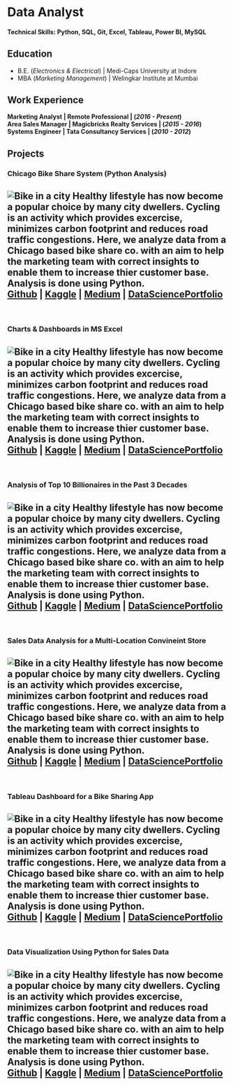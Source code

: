 # Data Analyst 
#### Technical Skills: Python, SQL, Git, Excel, Tableau, Power BI, MySQL

## Education 
- B.E. (_Electronics & Electrical_) | Medi-Caps University at Indore
- MBA (_Marketing Management_) | Welingkar Institute at Mumbai

## Work Experience 
**Marketing Analyst | Remote Professional | (_2016 - Present_)**<br> 
**Area Sales Manager | Magicbricks Realty Services | (_2015 - 2016_)**<br>
**Systems Engineer | Tata Consultancy Services | (_2010 - 2012_)**<br>


## Projects 
### Chicago Bike Share System (Python Analysis) 
![Bike in a city](/assets/images/bike_in_city_case_study.jpg)
Healthy lifestyle has now become a popular choice by many city dwellers. Cycling is an activity 
which provides excercise, minimizes carbon footprint and reduces road traffic congestions. 
Here, we analyze data from a Chicago based bike share co. with an aim to help the marketing team 
with correct insights to enable them to increase thier customer base. Analysis is done using Python.<br>
[Github](https://www.google.com) | [Kaggle](google.com) | [Medium](google.com) | [DataSciencePortfolio](google.com)<br>
---
<br>

### Charts & Dashboards in MS Excel
![Bike in a city](/assets/images/bike_in_city_case_study.jpg)
Healthy lifestyle has now become a popular choice by many city dwellers. Cycling is an activity 
which provides excercise, minimizes carbon footprint and reduces road traffic congestions. 
Here, we analyze data from a Chicago based bike share co. with an aim to help the marketing team 
with correct insights to enable them to increase thier customer base. Analysis is done using Python.<br>
[Github](https://www.google.com) | [Kaggle](google.com) | [Medium](google.com) | [DataSciencePortfolio](google.com)<br>
---
<br>

### Analysis of Top 10 Billionaires in the Past 3 Decades
![Bike in a city](/assets/images/bike_in_city_case_study.jpg)
Healthy lifestyle has now become a popular choice by many city dwellers. Cycling is an activity 
which provides excercise, minimizes carbon footprint and reduces road traffic congestions. 
Here, we analyze data from a Chicago based bike share co. with an aim to help the marketing team 
with correct insights to enable them to increase thier customer base. Analysis is done using Python.<br>
[Github](https://www.google.com) | [Kaggle](google.com) | [Medium](google.com) | [DataSciencePortfolio](google.com)<br>
---
<br>

### Sales Data Analysis for a Multi-Location Convineint Store
![Bike in a city](/assets/images/bike_in_city_case_study.jpg)
Healthy lifestyle has now become a popular choice by many city dwellers. Cycling is an activity 
which provides excercise, minimizes carbon footprint and reduces road traffic congestions. 
Here, we analyze data from a Chicago based bike share co. with an aim to help the marketing team 
with correct insights to enable them to increase thier customer base. Analysis is done using Python.<br>
[Github](https://www.google.com) | [Kaggle](google.com) | [Medium](google.com) | [DataSciencePortfolio](google.com)<br>
---
<br>

### Tableau Dashboard for a Bike Sharing App
![Bike in a city](/assets/images/bike_in_city_case_study.jpg)
Healthy lifestyle has now become a popular choice by many city dwellers. Cycling is an activity 
which provides excercise, minimizes carbon footprint and reduces road traffic congestions. 
Here, we analyze data from a Chicago based bike share co. with an aim to help the marketing team 
with correct insights to enable them to increase thier customer base. Analysis is done using Python.<br>
[Github](https://www.google.com) | [Kaggle](google.com) | [Medium](google.com) | [DataSciencePortfolio](google.com)<br>
---
<br>

### Data Visualization Using Python for Sales Data 
![Bike in a city](/assets/images/bike_in_city_case_study.jpg)
Healthy lifestyle has now become a popular choice by many city dwellers. Cycling is an activity 
which provides excercise, minimizes carbon footprint and reduces road traffic congestions. 
Here, we analyze data from a Chicago based bike share co. with an aim to help the marketing team 
with correct insights to enable them to increase thier customer base. Analysis is done using Python.<br>
[Github](https://www.google.com) | [Kaggle](google.com) | [Medium](google.com) | [DataSciencePortfolio](google.com)<br>
---
<br>

